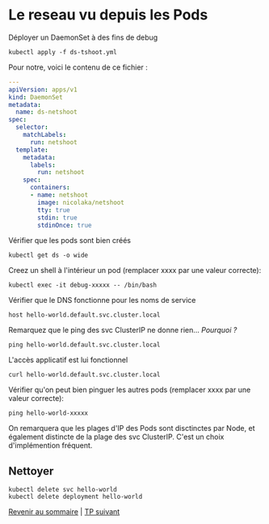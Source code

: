 # Le reseau vu depuis les Pods

Déployer un DaemonSet à des fins de debug
```shell
kubectl apply -f ds-tshoot.yml
```
Pour notre, voici le contenu de ce fichier :
```yaml
---
apiVersion: apps/v1
kind: DaemonSet
metadata:
  name: ds-netshoot
spec:
  selector:
    matchLabels:
      run: netshoot
  template:
    metadata:
      labels:
        run: netshoot
    spec:
      containers:
      - name: netshoot
        image: nicolaka/netshoot
        tty: true
        stdin: true
        stdinOnce: true
```

Vérifier que les pods sont bien créés
```shell
kubectl get ds -o wide
```

Creez un shell à l'intérieur un pod (remplacer xxxx par une valeur correcte):
```shell
kubectl exec -it debug-xxxxx -- /bin/bash
```

Vérifier que le DNS fonctionne pour les noms de service
```shell
host hello-world.default.svc.cluster.local
```
Remarquez que le ping des svc ClusterIP ne donne rien... *Pourquoi ?*
```shell
ping hello-world.default.svc.cluster.local
```
L'accès applicatif est lui fonctionnel
```shell
curl hello-world.default.svc.cluster.local
```

Vérifier qu'on peut bien pinguer les autres pods (remplacer xxxx par une valeur correcte):
```shell
ping hello-world-xxxxx
```

On remarquera que les plages d'IP des Pods sont disctinctes par Node, et également distincte de la plage des svc ClusterIP. C'est un choix d'implémention fréquent.

## Nettoyer
```shell
kubectl delete svc hello-world
kubectl delete deployment hello-world
```
[Revenir au sommaire](../README.md) | [TP suivant](./TP04.md)